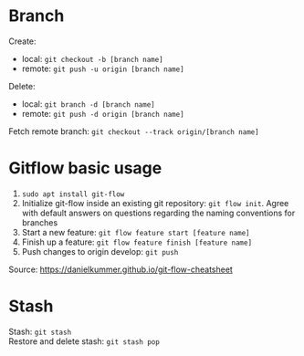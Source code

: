 # Branch
Create:
  - local: `git checkout -b [branch name]`
  - remote: `git push -u origin [branch name]`

Delete:
  - local: `git branch -d [branch name]`
  - remote: `git push -d origin [branch name]`

Fetch remote branch: `git checkout --track origin/[branch name]`

# Gitflow basic usage
1. `sudo apt install git-flow`
1. Initialize git-flow inside an existing git repository: `git flow init`. Agree with default answers on questions regarding the naming conventions for branches
1. Start a new feature: `git flow feature start [feature name]`
1. Finish up a feature: `git flow feature finish [feature name]`
1. Push changes to origin develop: `git push`

Source: https://danielkummer.github.io/git-flow-cheatsheet

# Stash
Stash: `git stash`  
Restore and delete stash: `git stash pop`
